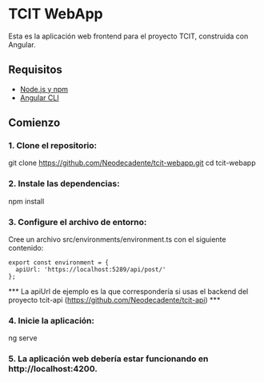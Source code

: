 # TCIT WebApp

Esta es la aplicación web frontend para el proyecto TCIT, construida con Angular.

## Requisitos

- [Node.js y npm](https://nodejs.org/)
- [Angular CLI](https://angular.io/cli)

## Comienzo

### 1. Clone el repositorio:
  git clone https://github.com/Neodecadente/tcit-webapp.git
  cd tcit-webapp

### 2. Instale las dependencias:

  npm install

### 3. Configure el archivo de entorno:
  Cree un archivo src/environments/environment.ts con el siguiente contenido:

    export const environment = {
      apiUrl: 'https://localhost:5289/api/post/'
    };

  *** La apiUrl de ejemplo es la que correspondería si usas el backend del proyecto tcit-api (https://github.com/Neodecadente/tcit-api) ***

### 4. Inicie la aplicación:
  ng serve

### 5. La aplicación web debería estar funcionando en http://localhost:4200.
